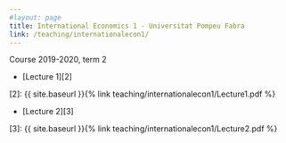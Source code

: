 ```yaml
---
#layout: page
title: International Economics 1 - Universitat Pompeu Fabra 
link: /teaching/internationalecon1/
---
```


Course 2019-2020, term 2


* [Lecture 1][2] 

[2]: {{ site.baseurl }}{% link teaching/internationalecon1/Lecture1.pdf %}

* [Lecture 2][3] 

[3]: {{ site.baseurl }}{% link teaching/internationalecon1/Lecture2.pdf %}


